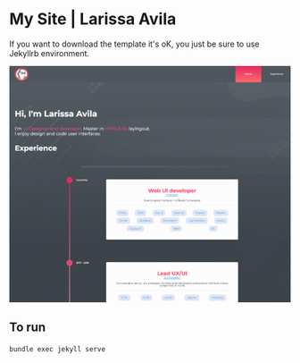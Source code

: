 # My Site | Larissa Avila

If you want to download the template it's oK, you just be sure to use Jekyllrb environment.


[![Lariicsa.com](https://github.com/Lariicsa/lariicsa.github.io/blob/master/assets/site-lariicsa.png "site preview")](https://github.com/Lariicsa/lariicsa.github.io/blob/master/assets/site-lariicsa.png)


## To run

```bundle exec jekyll serve```